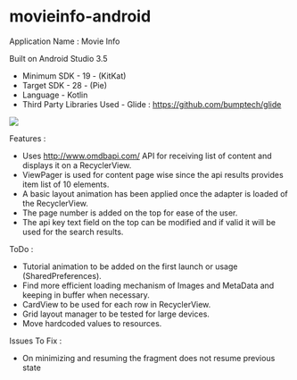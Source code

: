 # movieinfo-android

Application Name : Movie Info

Built on Android Studio 3.5
- Minimum SDK - 19 - (KitKat)
- Target SDK - 28 - (Pie)
- Language - Kotlin
- Third Party Libraries Used - Glide : https://github.com/bumptech/glide

![](example/movieinfo.gif)


Features :

- Uses http://www.omdbapi.com/ API for receiving list of content and displays it on a RecyclerView.
- ViewPager is used for content page wise since the api results provides item list of 10 elements.
- A basic layout animation has been applied once the adapter is loaded of the RecyclerView.
- The page number is added on the top for ease of the user.
- The api key text field on the top can be modified and if valid it will be used for the search results.


ToDo :

- Tutorial animation to be added on the first launch or usage (SharedPreferences).
- Find more efficient loading mechanism of Images and MetaData and keeping in buffer when necessary.
- CardView to be used for each row in RecyclerView.
- Grid layout manager to be tested for large devices.
- Move hardcoded values to resources.

Issues To Fix :

- On minimizing and resuming the fragment does not resume previous state  
